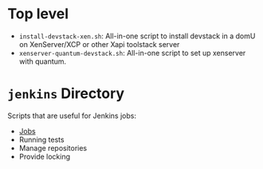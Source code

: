 # Top level

 - `install-devstack-xen.sh`: All-in-one script to install devstack in a domU
   on XenServer/XCP or other Xapi toolstack server
 - `xenserver-quantum-devstack.sh`: All-in-one script to set up xenserver with
   quantum.

# `jenkins` Directory
Scripts that are useful for Jenkins jobs:

 - [Jobs](./jenkins/jobs/README.md)
 - Running tests
 - Manage repositories
 - Provide locking
